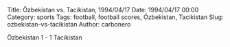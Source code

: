 Title: Özbekistan vs. Tacikistan, 1994/04/17
Date: 1994/04/17 00:00
Category: sports
Tags: football, football scores, Özbekistan, Tacikistan
Slug: ozbekistan-vs-tacikistan
Author: carbonero


Özbekistan 1 - 1 Tacikistan
